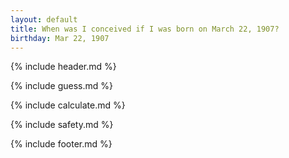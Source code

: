 ```yaml
---
layout: default
title: When was I conceived if I was born on March 22, 1907?
birthday: Mar 22, 1907
---
```


{% include header.md %}

{% include guess.md %}

{% include calculate.md %}

{% include safety.md %}

{% include footer.md %}



